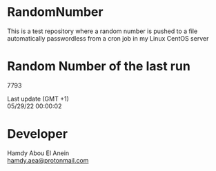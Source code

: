 # RandomNumber    
This is a test repository where a random number is pushed to a file automatically passwordless from a cron job in my Linux CentOS server    
# Random Number of the last run   
7793
      
Last update (GMT +1)    
05/29/22 00:00:02
# Developer    
Hamdy Abou El Anein   
hamdy.aea@protonmail.com
